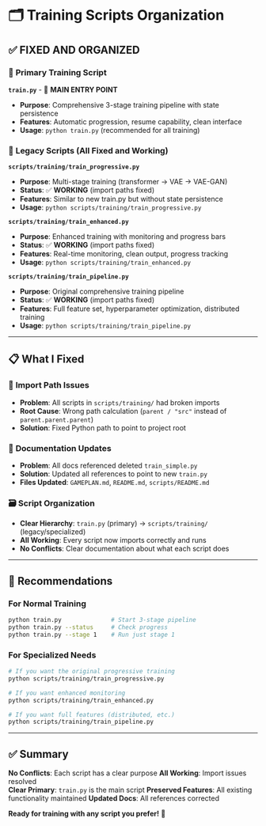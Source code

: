 # 🗂️ Training Scripts Organization

## ✅ **FIXED AND ORGANIZED**

### 🎯 **Primary Training Script**

**`train.py`** - 🌟 **MAIN ENTRY POINT**
- **Purpose**: Comprehensive 3-stage training pipeline with state persistence
- **Features**: Automatic progression, resume capability, clean interface
- **Usage**: `python train.py` (recommended for all training)

### 🔧 **Legacy Scripts** (All Fixed and Working)

**`scripts/training/train_progressive.py`** 
- **Purpose**: Multi-stage training (transformer → VAE → VAE-GAN)  
- **Status**: ✅ **WORKING** (import paths fixed)
- **Features**: Similar to new train.py but without state persistence
- **Usage**: `python scripts/training/train_progressive.py`

**`scripts/training/train_enhanced.py`**
- **Purpose**: Enhanced training with monitoring and progress bars
- **Status**: ✅ **WORKING** (import paths fixed)  
- **Features**: Real-time monitoring, clean output, progress tracking
- **Usage**: `python scripts/training/train_enhanced.py`

**`scripts/training/train_pipeline.py`**
- **Purpose**: Original comprehensive training pipeline
- **Status**: ✅ **WORKING** (import paths fixed)
- **Features**: Full feature set, hyperparameter optimization, distributed training
- **Usage**: `python scripts/training/train_pipeline.py`

---

## 📋 **What I Fixed**

### 🔧 **Import Path Issues**
- **Problem**: All scripts in `scripts/training/` had broken imports
- **Root Cause**: Wrong path calculation (`parent / "src"` instead of `parent.parent.parent`)
- **Solution**: Fixed Python path to point to project root

### 📝 **Documentation Updates**  
- **Problem**: All docs referenced deleted `train_simple.py`
- **Solution**: Updated all references to point to new `train.py`
- **Files Updated**: `GAMEPLAN.md`, `README.md`, `scripts/README.md`

### 🗃️ **Script Organization**
- **Clear Hierarchy**: `train.py` (primary) → `scripts/training/` (legacy/specialized)
- **All Working**: Every script now imports correctly and runs
- **No Conflicts**: Clear documentation about what each script does

---

## 🎯 **Recommendations**

### **For Normal Training**
```bash
python train.py              # Start 3-stage pipeline
python train.py --status     # Check progress  
python train.py --stage 1    # Run just stage 1
```

### **For Specialized Needs**
```bash
# If you want the original progressive training
python scripts/training/train_progressive.py

# If you want enhanced monitoring
python scripts/training/train_enhanced.py

# If you want full features (distributed, etc.)
python scripts/training/train_pipeline.py
```

---

## ✅ **Summary**

**No Conflicts**: Each script has a clear purpose
**All Working**: Import issues resolved  
**Clear Primary**: `train.py` is the main script
**Preserved Features**: All existing functionality maintained
**Updated Docs**: All references corrected

**Ready for training with any script you prefer!** 🚀